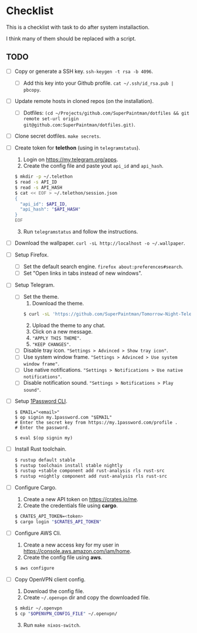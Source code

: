 # Checklist

This is a checklist with task to do after system installaction.

I think many of them should be replaced with a script.

## TODO

- [ ] Copy or generate a SSH key. `ssh-keygen -t rsa -b 4096`.

  - [ ] Add this key into your Github profile. `cat ~/.ssh/id_rsa.pub | pbcopy`.

- [ ] Update remote hosts in cloned repos (on the installation).

  - [ ] Dotfiles: `(cd ~/Projects/github.com/SuperPaintman/dotfiles && git remote set-url origin git@github.com:SuperPaintman/dotfiles.git)`.

- [ ] Clone secret dotfiles. `make secrets`.

- [ ] Create token for **telethon** (using in `telegramstatus`).

  1. Login on <https://my.telegram.org/apps>.
  2. Create the config file and paste yout `api_id` and `api_hash`.

  ```sh
  $ mkdir -p ~/.telethon
  $ read -s API_ID
  $ read -s API_HASH
  $ cat << EOF > ~/.telethon/session.json
  {
    "api_id": $API_ID,
    "api_hash": "$API_HASH"
  }
  EOF
  ```

  3. Run `telegramstatus` and follow the instructions.

- [ ] Download the wallpaper. `curl -sL http://localhost -o ~/.wallpaper`.

- [ ] Setup Firefox.

  - [ ] Set the default search engine. `firefox about:preferences#search`.
  - [ ] Set "Open links in tabs instead of new windows".

- [ ] Setup Telegram.

  - [ ] Set the theme.
    1. Download the theme.
    ```sh
    $ curl -sL 'https://github.com/SuperPaintman/Tomorrow-Night-Telegram-Theme/releases/download/v0.1.1/tomorrow-night.tdesktop-theme' -o ~/Downloads/tomorrow-night.tdesktop-theme
    ```
    2. Upload the theme to any chat.
    3. Click on a new message.
    4. `"APPLY THIS THEME"`.
    5. `"KEEP CHANGES"`.
  - [ ] Disable tray icon. `"Settings > Advinced > Show tray icon"`.
  - [ ] Use system window frame. `"Settings > Advinced > Use system window frame"`.
  - [ ] Use native notifications. `"Settings > Notifications > Use native notifications"`.
  - [ ] Disable notification sound. `"Settings > Notifications > Play sound"`.

- [ ] Setup [1Password CLI](https://support.1password.com/command-line/).

  ```
  $ EMAIL="<email>"
  $ op signin my.1password.com "$EMAIL"
  # Enter the secret key from https://my.1password.com/profile .
  # Enter the password.

  $ eval $(op signin my)
  ```

- [ ] Install Rust toolchain.

  ```sh
  $ rustup default stable
  $ rustup toolchain install stable nightly
  $ rustup +stable component add rust-analysis rls rust-src
  $ rustup +nightly component add rust-analysis rls rust-src
  ```

- [ ] Configure Cargo.

  1. Create a new API token on <https://crates.io/me>.
  2. Create the credentials file using **cargo**.

  ```sh
  $ CRATES_API_TOKEN=<token>
  $ cargo login "$CRATES_API_TOKEN"
  ```

- [ ] Configure AWS Cli.

  1. Create a new access key for my user in <https://console.aws.amazon.com/iam/home>.
  2. Create the config file using **aws**.

  ```sh
  $ aws configure
  ```

- [ ] Copy OpenVPN client config.

  1. Download the config file.
  2. Create `~/.openvpn` dir and copy the downloaded file.

  ```sh
  $ mkdir ~/.openvpn
  $ cp "$OPENVPN_CONFIG_FILE" ~/.openvpn/
  ```

  3. Run `make nixos-switch`.
